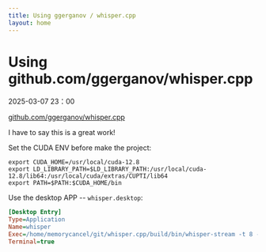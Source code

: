 ```yaml
---
title: Using ggerganov / whisper.cpp
layout: home
---
```


# Using github.com/ggerganov/whisper.cpp

2025-03-07 23：00

[github.com/ggerganov/whisper.cpp](github.com/ggerganov/whisper.cpp)

I have to say this is a great work!

Set the CUDA ENV before make the project:

```shell
export CUDA_HOME=/usr/local/cuda-12.8
export LD_LIBRARY_PATH=$LD_LIBRARY_PATH:/usr/local/cuda-12.8/lib64:/usr/local/cuda/extras/CUPTI/lib64
export PATH=$PATH:$CUDA_HOME/bin

```

Use the desktop APP -- `whisper.desktop`:

```ini
[Desktop Entry]
Type=Application
Name=whisper
Exec=/home/memorycancel/git/whisper.cpp/build/bin/whisper-stream -t 8 -fa -kc -m /home/memorycancel/git/whisper.cpp/models/ggml-base.en.bin
Terminal=true
```